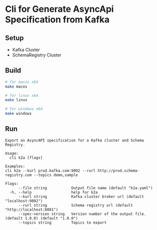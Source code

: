 # Cli for Generate AsyncApi Specification from Kafka

## Setup
- Kafka Cluster
- SchemaRegistry Cluster

## Build
```bash
# for macos x64
make macos

# for linux x64
make linux

# for windows x64
make windows
```

## Run
```
Export an AsyncAPI specification for a Kafka cluster and Schema Registry.

Usage:
  cli k2a [flags]

Examples:
cli k2a --kurl prod.kafka.com:9092 --rurl http://prod.schema-registry.com --topics demo,sample

Flags:
      --file string           Output file name (default "k2a.yaml")
  -h, --help                  help for k2a
      --kurl string           Kafka cluster broker url (default "localhost:9092")
      --rurl string           Schema registry url (default "http://localhost:8081")
      --spec-version string   Version number of the output file. (default 1.0.0) (default "1.0.0")
      --topics string         Topics to export

```